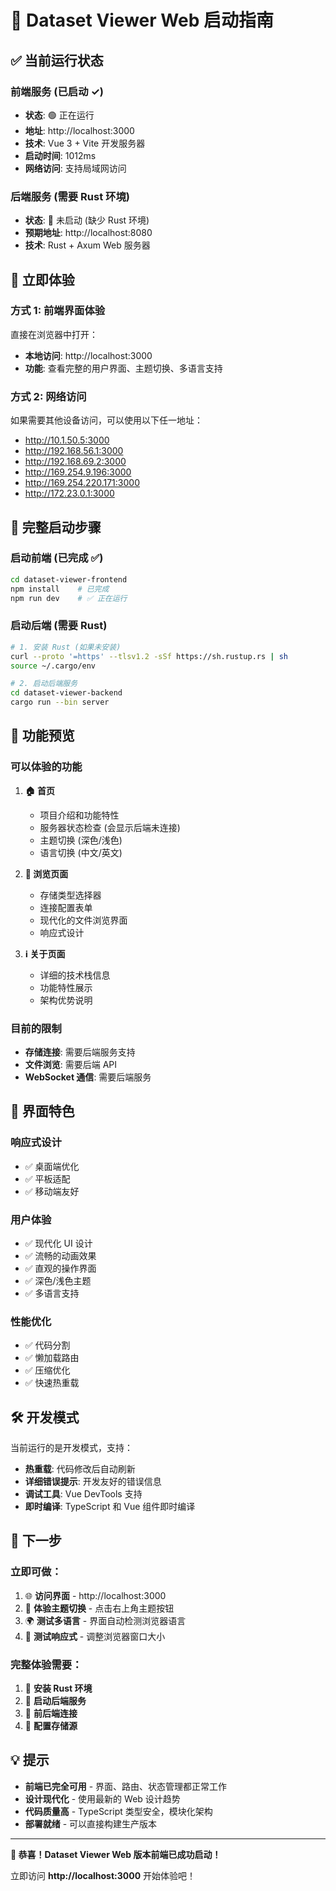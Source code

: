 # 🚀 Dataset Viewer Web 启动指南

## ✅ 当前运行状态

### 前端服务 (已启动 ✓)
- **状态**: 🟢 正在运行
- **地址**: http://localhost:3000
- **技术**: Vue 3 + Vite 开发服务器
- **启动时间**: 1012ms
- **网络访问**: 支持局域网访问

### 后端服务 (需要 Rust 环境)
- **状态**: 🔶 未启动 (缺少 Rust 环境)
- **预期地址**: http://localhost:8080
- **技术**: Rust + Axum Web 服务器

## 🎯 立即体验

### 方式 1: 前端界面体验
直接在浏览器中打开：
- **本地访问**: http://localhost:3000
- **功能**: 查看完整的用户界面、主题切换、多语言支持

### 方式 2: 网络访问
如果需要其他设备访问，可以使用以下任一地址：
- http://10.1.50.5:3000
- http://192.168.56.1:3000
- http://192.168.69.2:3000
- http://169.254.9.196:3000
- http://169.254.220.171:3000
- http://172.23.0.1:3000

## 🔧 完整启动步骤

### 启动前端 (已完成 ✅)
```bash
cd dataset-viewer-frontend
npm install    # 已完成
npm run dev    # ✅ 正在运行
```

### 启动后端 (需要 Rust)
```bash
# 1. 安装 Rust (如果未安装)
curl --proto '=https' --tlsv1.2 -sSf https://sh.rustup.rs | sh
source ~/.cargo/env

# 2. 启动后端服务
cd dataset-viewer-backend
cargo run --bin server
```

## 🌟 功能预览

### 可以体验的功能

1. **🏠 首页**
   - 项目介绍和功能特性
   - 服务器状态检查 (会显示后端未连接)
   - 主题切换 (深色/浅色)
   - 语言切换 (中文/英文)

2. **📁 浏览页面**
   - 存储类型选择器
   - 连接配置表单
   - 现代化的文件浏览界面
   - 响应式设计

3. **ℹ️ 关于页面**
   - 详细的技术栈信息
   - 功能特性展示
   - 架构优势说明

### 目前的限制

- **存储连接**: 需要后端服务支持
- **文件浏览**: 需要后端 API
- **WebSocket 通信**: 需要后端服务

## 📱 界面特色

### 响应式设计
- ✅ 桌面端优化
- ✅ 平板适配
- ✅ 移动端友好

### 用户体验
- ✅ 现代化 UI 设计
- ✅ 流畅的动画效果
- ✅ 直观的操作界面
- ✅ 深色/浅色主题
- ✅ 多语言支持

### 性能优化
- ✅ 代码分割
- ✅ 懒加载路由
- ✅ 压缩优化
- ✅ 快速热重载

## 🛠️ 开发模式

当前运行的是开发模式，支持：
- **热重载**: 代码修改后自动刷新
- **详细错误提示**: 开发友好的错误信息
- **调试工具**: Vue DevTools 支持
- **即时编译**: TypeScript 和 Vue 组件即时编译

## 🎊 下一步

### 立即可做：
1. 🌐 **访问界面** - http://localhost:3000
2. 🎨 **体验主题切换** - 点击右上角主题按钮
3. 🌍 **测试多语言** - 界面自动检测浏览器语言
4. 📱 **测试响应式** - 调整浏览器窗口大小

### 完整体验需要：
1. 🦀 **安装 Rust 环境**
2. 🚀 **启动后端服务**
3. 🔗 **前后端连接**
4. 📂 **配置存储源**

## 💡 提示

- **前端已完全可用** - 界面、路由、状态管理都正常工作
- **设计现代化** - 使用最新的 Web 设计趋势
- **代码质量高** - TypeScript 类型安全，模块化架构
- **部署就绪** - 可以直接构建生产版本

---

**🎉 恭喜！Dataset Viewer Web 版本前端已成功启动！**

立即访问 **http://localhost:3000** 开始体验吧！